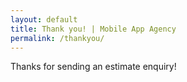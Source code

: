 ```yaml
---
layout: default
title: Thank you! | Mobile App Agency
permalink: /thankyou/
---
```


Thanks for sending an estimate enquiry!